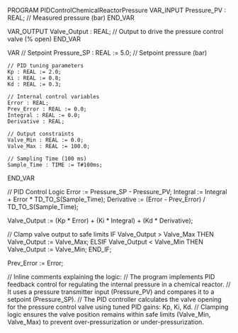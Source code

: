 PROGRAM PIDControlChemicalReactorPressure
VAR_INPUT
    Pressure_PV : REAL; // Measured pressure (bar)
END_VAR

VAR_OUTPUT
    Valve_Output : REAL; // Output to drive the pressure control valve (% open)
END_VAR

VAR
    // Setpoint
    Pressure_SP : REAL := 5.0; // Setpoint pressure (bar)

    // PID tuning parameters
    Kp : REAL := 2.0;
    Ki : REAL := 0.8;
    Kd : REAL := 0.3;

    // Internal control variables
    Error : REAL;
    Prev_Error : REAL := 0.0;
    Integral : REAL := 0.0;
    Derivative : REAL;

    // Output constraints
    Valve_Min : REAL := 0.0;
    Valve_Max : REAL := 100.0;

    // Sampling Time (100 ms)
    Sample_Time : TIME := T#100ms;
END_VAR

// PID Control Logic
Error := Pressure_SP - Pressure_PV;
Integral := Integral + Error * TD_TO_S(Sample_Time);
Derivative := (Error - Prev_Error) / TD_TO_S(Sample_Time);

Valve_Output := (Kp * Error) + (Ki * Integral) + (Kd * Derivative);

// Clamp valve output to safe limits
IF Valve_Output > Valve_Max THEN
    Valve_Output := Valve_Max;
ELSIF Valve_Output < Valve_Min THEN
    Valve_Output := Valve_Min;
END_IF;

Prev_Error := Error;

// Inline comments explaining the logic:
// The program implements PID feedback control for regulating the internal pressure in a chemical reactor.
// It uses a pressure transmitter input (Pressure_PV) and compares it to a setpoint (Pressure_SP).
// The PID controller calculates the valve opening for the pressure control valve using tuned PID gains: Kp, Ki, Kd.
// Clamping logic ensures the valve position remains within safe limits (Valve_Min, Valve_Max) to prevent over-pressurization or under-pressurization.



